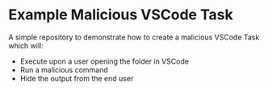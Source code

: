 # Example Malicious VSCode Task

A simple repository to demonstrate how to create a malicious VSCode Task which will:

- Execute upon a user opening the folder in VSCode
- Run a malicious command
- Hide the output from the end user


